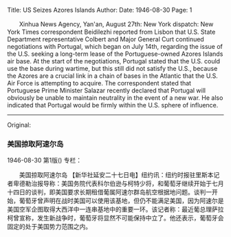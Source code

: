 Title: US Seizes Azores Islands
Author: 
Date: 1946-08-30
Page: 1

　　Xinhua News Agency, Yan'an, August 27th: New York dispatch: New York Times correspondent Beidilezhi reported from Lisbon that U.S. State Department representative Colbert and Major General Curt continued negotiations with Portugal, which began on July 14th, regarding the issue of the U.S. seeking a long-term lease of the Portuguese-owned Azores Islands air base. At the start of the negotiations, Portugal stated that the U.S. could use the base during wartime, but this still did not satisfy the U.S., because the Azores are a crucial link in a chain of bases in the Atlantic that the U.S. Air Force is attempting to acquire. The correspondent stated that Portuguese Prime Minister Salazar recently declared that Portugal will obviously be unable to maintain neutrality in the event of a new war. He also indicated that Portugal would be firmly within the U.S. sphere of influence.



<hr /> 

Original: 


### 美国掠取阿速尔岛

1946-08-30
第1版()
专栏：

　　美国掠取阿速尔岛
    【新华社延安二十七日电】纽约讯：纽约时报驻里斯本记者卑德勒治报导称：美国务院代表科尔伯逊与柯特少将，和葡萄牙继续开始于七月十四日的谈判，即美国要求长期租借葡属阿速尔群岛航空根据地问题。谈判一开始，葡萄牙曾声明在战时美国可以使用该基地，但仍不能满足美国，因为阿速尔是美国空军企图取得大西洋中一连串基地中的重要一环。该记者称：最近葡总理萨拉柯曾宣称，发生新战争时，葡萄牙将显然不可能保持中立了。他还表示，葡萄牙会固定的处于美国势力范围之内。
